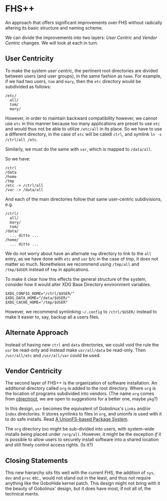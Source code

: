 # FHS++

An approach that offers significant improvements over FHS without radically altering its basic structure and naming scheme.

We can divide the improvements into two layers: *User Centric* and *Vendor Centric* changes. We will look at each in turn.


## User Centricity

To make the system *user centric*, the pertinent root directories are divided between users (and user groups), in the same fashion as `home`. For example, if we had two users, `tom` and `mary`, then the `etc` directory would be subdivided as follows:

    /etc/
      all/
      tom/
      mary/

However, in order to maintain backward compatibility however, we cannot use `etc` in this manner because too many applications are preset to use `etc` and would thus not be able to utilize `/etc/all` in its place. So we have to use a different directory, in the case of `etc` will be caledl `ctrl`, and symlink `ln -s /ctrl/all /etc`.

Similarly, we must do the same with `var`, which is mapped to `/data/all`.

So we have:

    /ctrl
    /data
    /home
    /tmp
    /etc -> /ctrl/all
    /var -> /data/all

And each of the main directories follow that same user-centric subdivisions, e.g.

    /ctrl/
      all/
      mary/
      tom/
    /data/
      ... ditto ...
    /home/
      ... ditto ...

We do not worry about have an alternate `tmp` directory to link to the `all` entry, as we have done with `etc` and `var` b/c in the case of tmp, it does not matter so much. Nonetheless we recommend using `/tmp/all` and `/tmp/$USER` instead of `tmp` in applications.

To make it clear how this effects the general structure of the system, consider how it would alter XDG Base Directory environment variables.

    $XDG_CONFIG_HOME="/ctrl/$USER/"
    $XDG_DATA_HOME="/data/$USER/"
    $XDG_CACHE_HOME="/tmp/$USER"

However, we recommend symlinking `~/.config` to `/ctrl/$USER/` instead to make it easier to, say, backup all a users files.

## Alternate Approach

Instead of having new `ctrl` and `data` directories, we could void the rule the `usr` be read-only and instead make `usr/all/data` be read-only. Then `/usr/all/etc` and `/usr/all/var` could be used.

## Vendor Centricity

The second layer of FHS++ is the organization of software installation.
An additional directory called `org` is added to the root directory. Where `org` is the location of programs subdivided into vendors. (The name `org` comes from [objectroot](http://objectroot.org), we are open to suggestions for a better one, maybe `pkg`?) 

In this design, `usr` becomes the equivalent of Gobolinux's `Links` and/or `Index` directories. It stores symlinks to files in `org`, and unionfs is used with it to do safe installs. Read [A UnionFS-based Package System](http://www.linuxfromscratch.org/hints/downloads/files/pkg_unionfs.txt).

The `org` directory too might be sub-divided into users, with system-wide installs being placed under `/org/all`. However, it might be the exception *if* it is possible to allow users to securely install software into a shared location and still finely control access rights. (Is it?)


## Closing Statements

This new hierarchy sits fits well with the current FHS, the addition of `sys`, `dev` and `proc` etc., would not stand out in the least, and thus not require anything like the GoboHide kernel patch. This design might not bring with it the beauty of Gobolinux' design, but it does have most, if not all of, the technical merits.


